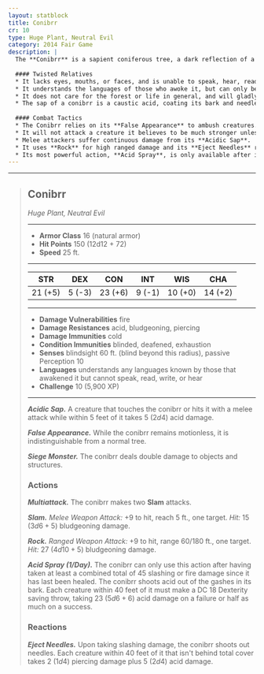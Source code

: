 ```yaml
---
layout: statblock
title: Conibrr
cr: 10
type: Huge Plant, Neutral Evil
category: 2014 Fair Game
description: |
  The **Conibrr** is a sapient coniferous tree, a dark reflection of a treant, awakened by malevolent entities in the cold forests of northern Faerûn. Unlike typical treants, the Conibrr cares far more for destruction than preservation.
  
  #### Twisted Relatives
  * It lacks eyes, mouths, or faces, and is unable to speak, hear, read, or write.
  * It understands the languages of those who awoke it, but can only be communicated with via telepathy, which it does not possess naturally.
  * It does not care for the forest or life in general, and will gladly attack nearby wildlife.
  * The sap of a conibrr is a caustic acid, coating its bark and needles.
  
  #### Combat Tactics
  * The Conibrr relies on its **False Appearance** to ambush creatures.
  * It will not attack a creature it believes to be much stronger unless in self-defense, relying on camouflage.
  * Melee attackers suffer continuous damage from its **Acidic Sap**.
  * It uses **Rock** for high ranged damage and its **Eject Needles** reaction upon taking slashing damage to punish attackers.
  * Its most powerful action, **Acid Spray**, is only available after it has been significantly damaged by slashing or fire attacks.
---
```


___
> ## Conibrr
> *Huge Plant, Neutral Evil*
> ___
> - **Armor Class** 16 (natural armor)
> - **Hit Points** 150 (12d12 + 72)
> - **Speed** 25 ft.
>___
>|STR|DEX|CON|INT|WIS|CHA|
>|:---:|:---:|:---:|:---:|:---:|:---:|
>|21 (+5)|5 (-3)|23 (+6)|9 (-1)|10 (+0)|14 (+2)|
>___
> - **Damage Vulnerabilities** fire
> - **Damage Resistances** acid, bludgeoning, piercing
> - **Damage Immunities** cold
> - **Condition Immunities** blinded, deafened, exhaustion
> - **Senses** blindsight 60 ft. (blind beyond this radius), passive Perception 10
> - **Languages** understands any languages known by those that awakened it but cannot speak, read, write, or hear
> - **Challenge** 10 (5,900 XP)
> ___
>
> ***Acidic Sap.*** A creature that touches the conibrr or hits it with a melee attack while within 5 feet of it takes 5 ($2d4$) acid damage.
>
> ***False Appearance.*** While the conibrr remains motionless, it is indistinguishable from a normal tree.
>
> ***Siege Monster.*** The conibrr deals double damage to objects and structures.
>
> ### Actions
>
> ***Multiattack.*** The conibrr makes two **Slam** attacks.
>
> ***Slam.*** *Melee Weapon Attack:* +9 to hit, reach 5 ft., one target. *Hit:* 15 ($3d6 + 5$) bludgeoning damage.
>
> ***Rock.*** *Ranged Weapon Attack:* +9 to hit, range 60/180 ft., one target. *Hit:* 27 ($4d10 + 5$) bludgeoning damage.
>
> ***Acid Spray (1/Day).*** The conibrr can only use this action after having taken at least a combined total of 45 slashing or fire damage since it has last been healed. The conibrr shoots acid out of the gashes in its bark. Each creature within 40 feet of it must make a DC 18 Dexterity saving throw, taking 23 ($5d6 + 6$) acid damage on a failure or half as much on a success.
>
> ### Reactions
>  ***Eject Needles.*** Upon taking slashing damage, the conibrr shoots out needles. Each creature within 40 feet of it that isn't behind total cover takes 2 ($1d4$) piercing damage plus 5 ($2d4$) acid damage.